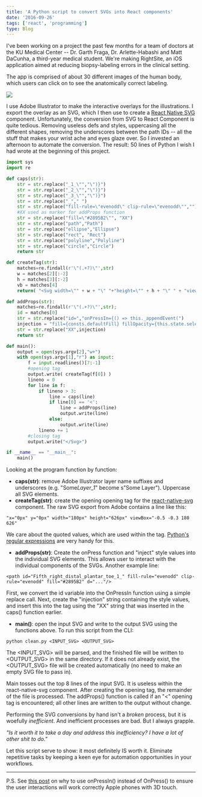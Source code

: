 ```yaml
---
title: 'A Python script to convert SVGs into React components'
date: '2016-09-26'
tags: ['react', 'programming']
type: Blog
---
```


I've been working on a project the past few months for a team of doctors at the KU Medical Center -- Dr. Garth Fraga, Dr. Arlette-Habashi and Matt DaCunha, a third-year medical student. We're making RightSite, an iOS application aimed at reducing biopsy-labeling errors in the clinical setting.

The app is comprised of about 30 different images of the human body, which users can click on to see the anatomically correct labeling.

![](demo.gif)

I use Adobe Illustrator to make the interactive overlays for the illustrations. I export the overlay as an SVG, which I then use to create a [React Native SVG](https://github.com/react-native-community/react-native-svg) component. Unfortunately, the conversion from SVG to React Component is quite tedious. Removing useless defs and styles, uppercasing all the different shapes, removing the underscores between the path IDs -- all the stuff that makes your wrist ache and eyes glaze over. So I invested an afternoon to automate the conversion. The result: 50 lines of Python I wish I had wrote at the beginning of this project.

```python
import sys
import re

def caps(str):
    str = str.replace("_1_\"","\")}")
    str = str.replace("_2_\"","\")}")
    str = str.replace("_3_\"","\")}")
    str = str.replace("_"," ")
    str = str.replace("fill-rule=\"evenodd\" clip-rule=\"evenodd\"","")
    #XX used as marker for addProps function
    str = str.replace("fill=\"#2895B2\"", "XX")
    str = str.replace("path","Path")
    str = str.replace("ellipse","Ellipse")
    str = str.replace("rect", "Rect")
    str = str.replace("polyline","Polyline")
    str = str.replace("circle","Circle")
    return str

def createTag(str):
    matches=re.findall(r'\"(.+?)\"',str)
    w = matches[2][:-2]
    h = matches[3][:-2]
    vb = matches[4]
    return( "<Svg width=\"" + w + "\" "+"height=\"" + h + "\" " + "viewBox=\"" + vb + "\">\n" )

def addProps(str):
    matches=re.findall(r'\"(.+?)\"',str);
    id = matches[0]
    str = str.replace("id=","onPressIn={() => this._appendEvent(")
    injection = "fill={consts.defaultFill} fillOpacity={this.state.selected == \""+ id + "\" ? consts.selected : consts.visible}"
    str = str.replace("XX",injection)
    return str

def main():
    output = open(sys.argv[2],"w+")
    with open(sys.argv[1],"r") as input:
        f = input.readlines()[7:-1]
        #opening tag
        output.write( createTag(f[0]) )
        lineno = 0
        for line in f:
            if lineno > 3:
                line = caps(line)
                if line[0] == '<':
                    line = addProps(line)
                    output.write(line)
                else:
                    output.write(line)
            lineno += 1
        #closing tag
        output.write("</Svg>")

if __name__ == "__main__":
    main()
```

Looking at the program function by function:

- **caps(str)**: remove Adobe Illustrator layer name suffixes and underscores (e.g. "Some*Layer_1*" become s"Some Layer"). Uppercase all SVG elements.
- **createTag(str)**: create the opening opening tag for the [react-native-svg](https://github.com/react-native-community/react-native-svg) component. The raw SVG export from Adobe contains a line like this:

```
"x="0px" y="0px" width="180px" height="626px" viewBox="-0.5 -0.3 180 626"
```

We care about the quoted values, which are used within the tag. [Python's regular expressions](https://docs.python.org/2/library/re.html) are very handy for this.

- **addProps(str)**: Create the onPress function and "inject" style values into the individual SVG elements. This allows user to interact with the individual components of the SVGs. Another example line:

```
<path id="Fifth_right_distal_plantar_toe_1_" fill-rule="evenodd" clip-rule="evenodd" fill="#2895B2" d="..."/>
```

First, we convert the id variable into the OnPressIn function using a simple replace call. Next, create the "injection" string containing the style values, and insert this into the tag using the "XX" string that was inserted in the caps() function earlier.

- **main()**: open the input SVG and write to the output SVG using the functions above. To run this script from the CLI:

```
python clean.py <INPUT_SVG> <OUTPUT_SVG>
```

The <INPUT_SVG> will be parsed, and the finished file will be written to <OUTPUT_SVG> in the same directory. If it does not already exist, the <OUTPUT_SVG> file will be created automatically (no need to make an empty SVG file to pass in).

Main tosses out the top 8 lines of the input SVG. It is useless within the react-native-svg component. After creating the opening tag, the remainder of the file is processed. The addProps() function is called if an "<" opening tag is encountered; all other lines are written to the output without change.

Performing the SVG conversions by hand isn't a _broken_ process, but it is woefully _inefficient_. And inefficient processes are bad. But I always grapple.

_"Is it worth it to take a day and address this inefficiency? I have a lot of other shit to do."_

Let this script serve to show: it most definitely IS worth it. Eliminate repetitive tasks by keeping a keen eye for automation opportunities in your workflows.

---

P.S. See [this post](https://github.com/react-native-community/react-native-svg/issues/157) on why to use onPressIn() instead of OnPress() to ensure the user interactions will work correctly Apple phones with 3D touch.
